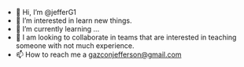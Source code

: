 - 👋 Hi, I’m @jefferG1
- 👀 I’m interested in learn new things. 
- 🌱 I’m currently learning ...
- 💞️ I am looking to collaborate in teams that are interested in teaching someone with not much experience.
- 📫 How to reach me a gazconjefferson@gmail.com

<!---
jefferG1/jefferG1 is a ✨ special ✨ repository because its `README.md` (this file) appears on your GitHub profile.
You can click the Preview link to take a look at your changes.
--->
